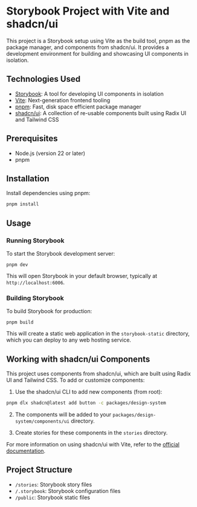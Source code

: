 # Storybook Project with Vite and shadcn/ui

This project is a Storybook setup using Vite as the build tool, pnpm as the package manager, and components from shadcn/ui. It provides a development environment for building and showcasing UI components in isolation.

## Technologies Used

- [Storybook](https://storybook.js.org/): A tool for developing UI components in isolation
- [Vite](https://vitejs.dev/): Next-generation frontend tooling
- [pnpm](https://pnpm.io/): Fast, disk space efficient package manager
- [shadcn/ui](https://ui.shadcn.com/): A collection of re-usable components built using Radix UI and Tailwind CSS

## Prerequisites

- Node.js (version 22 or later)
- pnpm

## Installation

Install dependencies using pnpm:

```bash
pnpm install
```

## Usage

### Running Storybook

To start the Storybook development server:

```
pnpm dev
```

This will open Storybook in your default browser, typically at `http://localhost:6006`.

### Building Storybook

To build Storybook for production:

```
pnpm build
```

This will create a static web application in the `storybook-static` directory, which you can deploy to any web hosting service.

## Working with shadcn/ui Components

This project uses components from shadcn/ui, which are built using Radix UI and Tailwind CSS. To add or customize components:

1. Use the shadcn/ui CLI to add new components (from root):
```bash
pnpm dlx shadcn@latest add button -c packages/design-system
```

2. The components will be added to your `packages/design-system/components/ui` directory.

3. Create stories for these components in the `stories` directory.

For more information on using shadcn/ui with Vite, refer to the [official documentation](https://ui.shadcn.com/docs/installation/vite).

## Project Structure

- `/stories`: Storybook story files
- `/.storybook`: Storybook configuration files
- `/public`: Storybook static files
